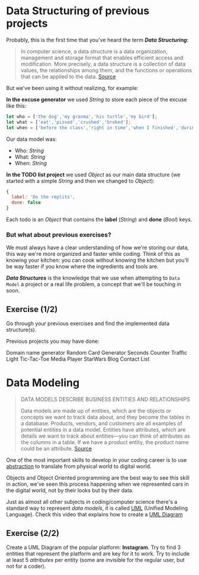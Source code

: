 # Data Structuring of previous projects

Probably, this is the first time that you've heard the term ***Data Structuring***:

> In computer science, a data structure is a data organization, management and storage format that enables efficient access and modification. More precisely, a data structure is a collection of data values, the relationships among them, and the functions or operations that can be applied to the data. [Source](https://en.wikipedia.org/wiki/Data_structure)

But we've been using it without realizing, for example:

**In the excuse generator** we used *String* to store each piece of the excuse like this:
```js
let who = ['the dog','my granma','his turtle','my bird'];
let what = ['eat','pissed','crushed','broked'];
let when = ['before the class','right in time','when I finished','during my lunch','while I was praying'];
```
Our data model was:
+ Who: *String*
+ What: *String*
+ When: *String*

**In the TODO list project** we used *Object* as our main data structure (we started with a simple *String* and then we changed to *Object*):
```js
{
  label: 'Do the replits',
  done: false
}
```

Each todo is an *Object* that contains the **label** (*String*) and **done** (*Bool*) keys. 

### But what about previous exercises?

We must always have a clear understanding of how we're storing our data, this way we're more organized and faster while coding. Think of this as knowing your kitchen: you can cook without knowing the kitchen but you'll be way faster if you know where the ingredients and tools are. 

***Data Structures*** is the knowledge that we use when attempting to `Data Model` a project or a real life problem, a concept that we'll be touching in soon. 

## Exercise (1/2)

Go through your previous exercises and find the implemented data structure(s). 

Previous projects you may have done:

Domain name generator
Random Card Generator
Seconds Counter
Traffic Light
Tic-Tac-Toe
Media Player
StarWars Blog
Contact List

# Data Modeling

> DATA MODELS DESCRIBE BUSINESS ENTITIES AND RELATIONSHIPS
>
> Data models are made up of entities, which are the objects or concepts we want to track data about, and they become the tables in a database. Products, vendors, and customers are all examples of potential entities in a data model. Entities have attributes, which are details we want to track about entities—you can think of attributes as the columns in a table. If we have a product entity, the product name could be an attribute. [Source](https://www.credera.com/blog/technology-solutions/data-modeling-explained-in-10-minutes-or-less/)

One of the most important skills to develop in your coding career is to use [abstraction](https://en.wikipedia.org/wiki/Abstraction_(computer_science)) to translate from physical world to digital world.

Objects and Object Oriented programming are the best way to see this skill in action, we've seen this process happening when we represented cars in the digital world, not by their looks but by their data.

Just as almost all other subjects in coding/computer science there's a standard way to represent *data models*, it is called [UML](https://en.wikipedia.org/wiki/Unified_Modeling_Language) (Unified Modeling Language). Check this video that explains how to create a [UML Diagram](https://www.youtube.com/watch?v=UI6lqHOVHic&list=PLUoebdZqEHTxNC7hWPPwLsBmWI0KEhZOd)

## Exercise (2/2)

Create a UML Diagram of the popular platform: **Instagram**. Try to find 3 entities that represent the platform and are key for it to work. Try to include at least 5 *attributes* per entity (some are invisible for the regular user, but not for a coder).
